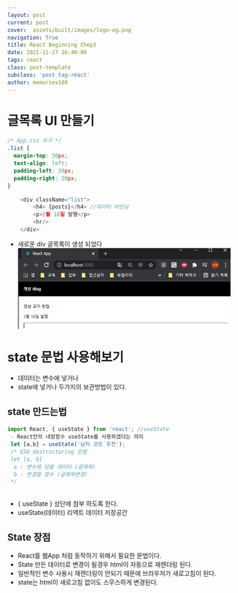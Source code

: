 ```yaml
---
layout: post
current: post
cover:  assets/built/images/logo-og.png
navigation: True
title: React Beginning Chep3
date: 2021-11-27 16:40:00
tags: react
class: post-template
subclass: 'post tag-react'
author: memories109
---
```


# 글목록 UI 만들기 
~~~css
/* App.css 추가 */
.list {
  margin-top: 30px;
  text-align: left;
  padding-left: 20px;
  padding-right: 20px;
}
~~~
~~~javascript
    <div className="list">
        <h4> {posts}</h4> //데이터 바인딩
        <p>2월 18일 발행</p>
        <hr/>
    </div>
~~~
- 새로운 div 글목록이 생성 되었다 
 ![글목록](assets/built/images/listui.png)

# state 문법 사용해보기
 - 데이터는 변수에 넣거나 
 - state에 넣거나 두가지의 보관방법이 있다.

## state 만드는법
~~~javascript
import React, { useState } from 'react'; //useState
 - React안의 내장함수 useState를 사용하겠다는 의미
 let [a,b] = useState('남자 코트 추천'); 
 /* ES6 destructuring 문법
 let [a, b] 
  a : 변수에 담을 데이터 (글제목)
  b : 변경할 함수 (글제목변경)
 */
 
~~~

- { useState } 상단에 첨부 하도록 한다. 
- useState(데이터) 리액트 데이터 저장공간 

## State 장점
- React를 웹App 처럼 동작하기 위해서 필요한 문법이다. 
- State 만든 데이터로 변경이 될경우 html이 자동으로 재렌더링 된다. 
- 일반적인 변수 사용시 재렌더링이 안되기 때문에 브라우저가 새로고침이 된다. 
- state는 html이 새로고침 없이도 스무스하게 변경된다. 



